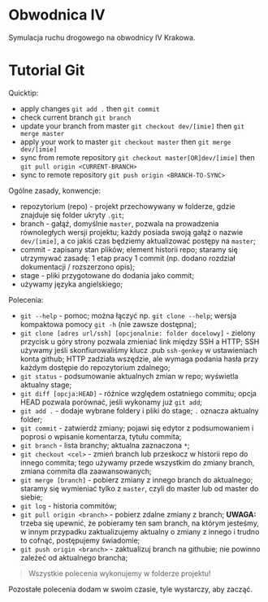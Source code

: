 # Obwodnica IV
Symulacja ruchu drogowego na obwodnicy IV Krakowa.

# Tutorial Git
Quicktip:
- apply changes `git add .` then `git commit`
- check current branch `git branch`
- update your branch from master `git checkout dev/[imie]` then `git merge master`
- apply your work to master `git checkout master` then `git merge dev/[imie]`
- sync from remote repository `git checkout master[OR]dev/[imie]` then `git pull origin <CURRENT-BRANCH>`
- sync to remote repository `git push origin <BRANCH-TO-SYNC>`

Ogólne zasady, konwencje:
- repozytorium (repo) - projekt przechowywany w folderze, gdzie znajduje się folder ukryty `.git`;
- branch - gałąź, domyślnie `master`, pozwala na prowadzenia równoległych wersji projektu; każdy posiada swoją gałąź o nazwie `dev/[imie]`, a co jakiś czas będziemy aktualizować postępy na `master`;
- commit - zapisany stan plików; element historii repo; staramy się utrzymywać zasadę: 1 etap pracy 1 commit (np. dodano rozdział dokumentacji / rozszerzono opis);
- stage - pliki przygotowane do dodania jako commit;
- używamy języka angielskiego;

Polecenia:
- `git --help` - pomoc; można łączyć np. `git clone --help`; wersja kompaktowa pomocy `git -h` (nie zawsze dostępna);
- `git clone [adres url/ssh] [opcjonalnie: folder docelowy]` - zielony przycisk u góry strony pozwala zmieniać link między SSH a HTTP; SSH używamy jeśli skonfiurowaliśmy klucz .pub `ssh-genkey` w ustawieniach konta github; HTTP zadziała wszędzie, ale wymaga podania hasła przy każdym dostępie do repozytorium zdalnego;
- `git status` - podsumowanie aktualnych zmian w repo; wyświetla aktualny stage;
- `git diff [opcja:HEAD]` - różnice względem ostatniego commitu; opcja HEAD pozwala porównać, jeśli wykonamy już `git add`;
- `git add .` - dodaje wybrane foldery i pliki do stage; `.` oznacza aktualny folder;
- `git commit` - zatwierdź zmiany; pojawi się edytor z podsumowaniem i poprosi o wpisanie komentarza, tytułu commita;
- `git branch` - lista branchy; aktualna zaznaczona `*`;
- `git checkout <cel>` - zmień branch lub przeskocz w historii repo do innego commita; tego używamy przede wszystkim do zmiany branch, zmiana commita dla zaawansowanych;
- `git merge [branch]` - pobierz zmiany z innego branch do aktualnego; staramy się wymieniać tylko z `master`, czyli do master lub od master do siebie;
- `git log` - historia commitów;
- `git pull origin <branch>` - pobierz zdalne zmiany z branch; **UWAGA:** trzeba się upewnić, że pobieramy ten sam branch, na którym jesteśmy, w innym przypadku zaktualizujemy aktualny o zmiany z innego i trudno to cofnąć, postępujemy świadomie;
- `git push origin <branch>` - zaktualizuj branch na githubie; nie powinno zależeć od aktualnego brancha;

> Wszystkie polecenia wykonujemy w folderze projektu!

Pozostałe polecenia dodam w swoim czasie, tyle wystarczy, aby zacząć.

